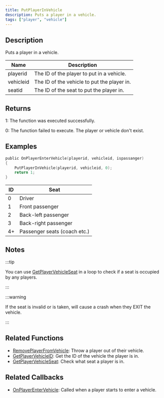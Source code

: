 ```yaml
---
title: PutPlayerInVehicle
description: Puts a player in a vehicle.
tags: ["player", "vehicle"]
---
```


## Description

Puts a player in a vehicle.

| Name      | Description                                 |
| --------- | ------------------------------------------- |
| playerid  | The ID of the player to put in a vehicle.   |
| vehicleid | The ID of the vehicle to put the player in. |
| seatid    | The ID of the seat to put the player in.    |

## Returns

1: The function was executed successfully.

0: The function failed to execute. The player or vehicle don't exist.

## Examples

```c
public OnPlayerEnterVehicle(playerid, vehicleid, ispassanger)
{
    PutPlayerInVehicle(playerid, vehicleid, 0);
    return 1;
}
```

| ID  | Seat                         |
| --- | ---------------------------- |
| 0   | Driver                       |
| 1   | Front passenger              |
| 2   | Back-left passenger          |
| 3   | Back-right passenger         |
| 4+  | Passenger seats (coach etc.) |

## Notes

:::tip

You can use [GetPlayerVehicleSeat](GetPlayerVehicleSeat) in a loop to check if a seat is occupied by any players.

:::

:::warning

If the seat is invalid or is taken, will cause a crash when they EXIT the vehicle.

:::

## Related Functions

- [RemovePlayerFromVehicle](RemovePlayerFromVehicle): Throw a player out of their vehicle.
- [GetPlayerVehicleID](GetPlayerVehicleID): Get the ID of the vehicle the player is in.
- [GetPlayerVehicleSeat](GetPlayerVehicleSeat): Check what seat a player is in.

## Related Callbacks

- [OnPlayerEnterVehicle](../callbacks/OnPlayerEnterVehicle): Called when a player starts to enter a vehicle.
